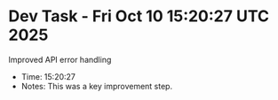 # Dev Task - Fri Oct 10 15:20:27 UTC 2025
Improved API error handling
- Time: 15:20:27
- Notes: This was a key improvement step.
